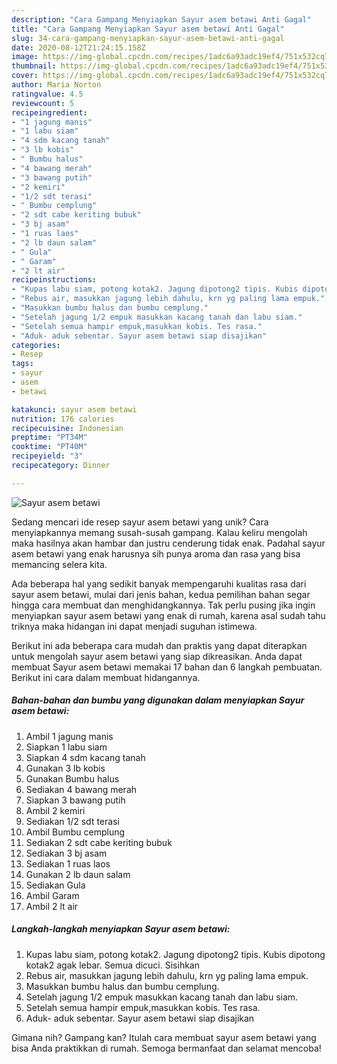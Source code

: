 ```yaml
---
description: "Cara Gampang Menyiapkan Sayur asem betawi Anti Gagal"
title: "Cara Gampang Menyiapkan Sayur asem betawi Anti Gagal"
slug: 34-cara-gampang-menyiapkan-sayur-asem-betawi-anti-gagal
date: 2020-08-12T21:24:15.158Z
image: https://img-global.cpcdn.com/recipes/1adc6a93adc19ef4/751x532cq70/sayur-asem-betawi-foto-resep-utama.jpg
thumbnail: https://img-global.cpcdn.com/recipes/1adc6a93adc19ef4/751x532cq70/sayur-asem-betawi-foto-resep-utama.jpg
cover: https://img-global.cpcdn.com/recipes/1adc6a93adc19ef4/751x532cq70/sayur-asem-betawi-foto-resep-utama.jpg
author: Maria Norton
ratingvalue: 4.5
reviewcount: 5
recipeingredient:
- "1 jagung manis"
- "1 labu siam"
- "4 sdm kacang tanah"
- "3 lb kobis"
- " Bumbu halus"
- "4 bawang merah"
- "3 bawang putih"
- "2 kemiri"
- "1/2 sdt terasi"
- " Bumbu cemplung"
- "2 sdt cabe keriting bubuk"
- "3 bj asam"
- "1 ruas laos"
- "2 lb daun salam"
- " Gula"
- " Garam"
- "2 lt air"
recipeinstructions:
- "Kupas labu siam, potong kotak2. Jagung dipotong2 tipis. Kubis dipotong kotak2 agak lebar. Semua dicuci. Sisihkan"
- "Rebus air, masukkan jagung lebih dahulu, krn yg paling lama empuk."
- "Masukkan bumbu halus dan bumbu cemplung."
- "Setelah jagung 1/2 empuk masukkan kacang tanah dan labu siam."
- "Setelah semua hampir empuk,masukkan kobis. Tes rasa."
- "Aduk- aduk sebentar. Sayur asem betawi siap disajikan"
categories:
- Resep
tags:
- sayur
- asem
- betawi

katakunci: sayur asem betawi 
nutrition: 176 calories
recipecuisine: Indonesian
preptime: "PT34M"
cooktime: "PT40M"
recipeyield: "3"
recipecategory: Dinner

---
```



![Sayur asem betawi](https://img-global.cpcdn.com/recipes/1adc6a93adc19ef4/751x532cq70/sayur-asem-betawi-foto-resep-utama.jpg)

Sedang mencari ide resep sayur asem betawi yang unik? Cara menyiapkannya memang susah-susah gampang. Kalau keliru mengolah maka hasilnya akan hambar dan justru cenderung tidak enak. Padahal sayur asem betawi yang enak harusnya sih punya aroma dan rasa yang bisa memancing selera kita.



Ada beberapa hal yang sedikit banyak mempengaruhi kualitas rasa dari sayur asem betawi, mulai dari jenis bahan, kedua pemilihan bahan segar hingga cara membuat dan menghidangkannya. Tak perlu pusing jika ingin menyiapkan sayur asem betawi yang enak di rumah, karena asal sudah tahu triknya maka hidangan ini dapat menjadi suguhan istimewa.


Berikut ini ada beberapa cara mudah dan praktis yang dapat diterapkan untuk mengolah sayur asem betawi yang siap dikreasikan. Anda dapat membuat Sayur asem betawi memakai 17 bahan dan 6 langkah pembuatan. Berikut ini cara dalam membuat hidangannya.

<!--inarticleads1-->

##### Bahan-bahan dan bumbu yang digunakan dalam menyiapkan Sayur asem betawi:

1. Ambil 1 jagung manis
1. Siapkan 1 labu siam
1. Siapkan 4 sdm kacang tanah
1. Gunakan 3 lb kobis
1. Gunakan  Bumbu halus
1. Sediakan 4 bawang merah
1. Siapkan 3 bawang putih
1. Ambil 2 kemiri
1. Sediakan 1/2 sdt terasi
1. Ambil  Bumbu cemplung
1. Sediakan 2 sdt cabe keriting bubuk
1. Sediakan 3 bj asam
1. Sediakan 1 ruas laos
1. Gunakan 2 lb daun salam
1. Sediakan  Gula
1. Ambil  Garam
1. Ambil 2 lt air




<!--inarticleads2-->

##### Langkah-langkah menyiapkan Sayur asem betawi:

1. Kupas labu siam, potong kotak2. Jagung dipotong2 tipis. Kubis dipotong kotak2 agak lebar. Semua dicuci. Sisihkan
1. Rebus air, masukkan jagung lebih dahulu, krn yg paling lama empuk.
1. Masukkan bumbu halus dan bumbu cemplung.
1. Setelah jagung 1/2 empuk masukkan kacang tanah dan labu siam.
1. Setelah semua hampir empuk,masukkan kobis. Tes rasa.
1. Aduk- aduk sebentar. Sayur asem betawi siap disajikan




Gimana nih? Gampang kan? Itulah cara membuat sayur asem betawi yang bisa Anda praktikkan di rumah. Semoga bermanfaat dan selamat mencoba!
